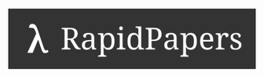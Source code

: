 <p align="center">
  <img src="https://github.com/hexhowells/RapidPapers/blob/master/banner.png">
</p>
